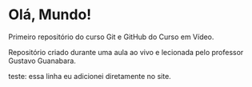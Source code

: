 # Olá, Mundo!
 Primeiro repositório do curso Git e GitHub do Curso em Vídeo.

 Repositório criado durante uma aula ao vivo e lecionada pelo professor Gustavo Guanabara.

 teste: essa linha eu adicionei diretamente no site.
